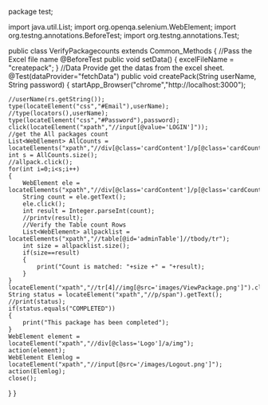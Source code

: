 package test;

import java.util.List;
import org.openqa.selenium.WebElement;
import org.testng.annotations.BeforeTest;
import org.testng.annotations.Test;

public class VerifyPackagecounts extends Common_Methods {
	//Pass the Excel file name
	@BeforeTest
	public void setData() {
		excelFileName  = "createpack";
	}
	//Data Provide get the datas from the excel sheet.
	@Test(dataProvider="fetchData")
	public void createPack(String userName, String password)
	{
		startApp_Browser("chrome","http://localhost:3000");
	
	//userName(rs.getString());
	type(locateElement("css","#Email"),userName);
	//type(locators(),userName);
	type(locateElement("css","#Password"),password);
	click(locateElement("xpath","//input[@value='LOGIN']"));
	//get the All packages count
	List<WebElement> AllCounts = locateElements("xpath","//div[@class='cardContent']/p[@class='cardCount']");
	int s = AllCounts.size();
	//allpack.click();
	for(int i=0;i<s;i++)
	{
		WebElement ele = locateElements("xpath","//div[@class='cardContent']/p[@class='cardCount']").get(i);
		String count = ele.getText();
		ele.click();
		int result = Integer.parseInt(count);	
		//printv(result);
		//Verify the Table count Rows
		List<WebElement> allpacklist = locateElements("xpath","//table[@id='adminTable']//tbody/tr");
		int size = allpacklist.size();
		if(size==result)
		{
			print("Count is matched: "+size +" = "+result);
		}
	}
	locateElement("xpath","//tr[4]//img[@src='images/ViewPackage.png']").click();
	String status = locateElement("xpath","//p/span").getText();
	//print(status);
	if(status.equals("COMPLETED"))
	{
		print("This package has been completed");
	}
	WebElement element = locateElement("xpath","//div[@class='Logo']/a/img");
	action(element);
	WebElement Elemlog = locateElement("xpath","//input[@src='/images/Logout.png']");
	action(Elemlog);
	close();
}
}
